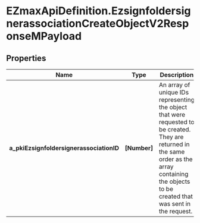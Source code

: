 # EZmaxApiDefinition.EzsignfoldersignerassociationCreateObjectV2ResponseMPayload

## Properties

Name | Type | Description | Notes
------------ | ------------- | ------------- | -------------
**a_pkiEzsignfoldersignerassociationID** | **[Number]** | An array of unique IDs representing the object that were requested to be created.  They are returned in the same order as the array containing the objects to be created that was sent in the request. | 


